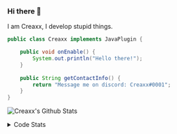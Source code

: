 ### Hi there 👋

I am Creaxx, I develop stupid things. 

```java
public class Creaxx implements JavaPlugin {

    public void onEnable() {
        System.out.println("Hello there!");
    }
    
    public String getContactInfo() {
        return "Message me on discord: Creaxx#0001";
    }
}
```

![Creaxx's Github Stats](https://github-readme-stats.vercel.app/api?username=CreaxxOG&show_icons=true&theme=dark&count_private=true)

<details>
  <summary>Code Stats</summary>

<!--START_SECTION:waka-->
![Code Time](http://img.shields.io/badge/Code%20Time-906%20hrs%2036%20mins-blue)

![Lines of code](https://img.shields.io/badge/From%20Hello%20World%20I%27ve%20Written-2%20Thousand%20lines%20of%20code-blue)

**🐱 My GitHub Data** 

> 🏆 595 Contributions in the Year 2022
 > 
> 📦 227.2 kB Used in GitHub's Storage 
 > 
> 🚫 Not Opted to Hire
 > 
> 📜 3 Public Repositories 
 > 
> 🔑 2 Private Repositories  
 > 
**I'm a Night 🦉** 

```text
🌞 Morning    14 commits     █░░░░░░░░░░░░░░░░░░░░░░░░   3.65% 
🌆 Daytime    177 commits    ███████████░░░░░░░░░░░░░░   46.09% 
🌃 Evening    173 commits    ███████████░░░░░░░░░░░░░░   45.05% 
🌙 Night      20 commits     █░░░░░░░░░░░░░░░░░░░░░░░░   5.21%

```
📅 **I'm Most Productive on Wednesday** 

```text
Monday       51 commits     ███░░░░░░░░░░░░░░░░░░░░░░   13.28% 
Tuesday      65 commits     ████░░░░░░░░░░░░░░░░░░░░░   16.93% 
Wednesday    67 commits     ████░░░░░░░░░░░░░░░░░░░░░   17.45% 
Thursday     49 commits     ███░░░░░░░░░░░░░░░░░░░░░░   12.76% 
Friday       47 commits     ███░░░░░░░░░░░░░░░░░░░░░░   12.24% 
Saturday     49 commits     ███░░░░░░░░░░░░░░░░░░░░░░   12.76% 
Sunday       56 commits     ███░░░░░░░░░░░░░░░░░░░░░░   14.58%

```


📊 **This Week I Spent My Time On** 

```text
💬 Programming Languages: 
Java                     6 hrs 36 mins       ████████████████████░░░░░   83.47% 
TypeScript               30 mins             █░░░░░░░░░░░░░░░░░░░░░░░░   6.41% 
Kotlin                   24 mins             █░░░░░░░░░░░░░░░░░░░░░░░░   5.13% 
XML                      16 mins             ░░░░░░░░░░░░░░░░░░░░░░░░░   3.37% 
YAML                     6 mins              ░░░░░░░░░░░░░░░░░░░░░░░░░   1.4%

🔥 Editors: 
IntelliJ                 7 hrs 54 mins       █████████████████████████   100.0%

```

**I Mostly Code in Java** 

```text
Java                     6 repos             ████████████████░░░░░░░░░   66.67% 
EJS                      1 repo              ██░░░░░░░░░░░░░░░░░░░░░░░   11.11% 
Kotlin                   1 repo              ██░░░░░░░░░░░░░░░░░░░░░░░   11.11% 
Python                   1 repo              ██░░░░░░░░░░░░░░░░░░░░░░░   11.11%

```



 Last Updated on 27/09/2022 18:39:57 UTC
<!--END_SECTION:waka-->
</details>
